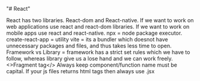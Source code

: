 "# React" 

React has two libraries. React-dom and React-native. If we want to work on web applications use react and react-dom libraries. If we want to work on mobile apps use react and react-native. 
npx = node package executor.
create-react-app = utility
vite = its a bundler which doesnot have unnecessary packages and files, and thus takes less time to open. 
Framework vs Library = framework has a strict set rules which we have to follow, whereas library give us a lose hand and we can work freely.
<>Fragment tag</> 
Always keep component/function name must be capital.
If your js files returns html tags then always use .jsx 
